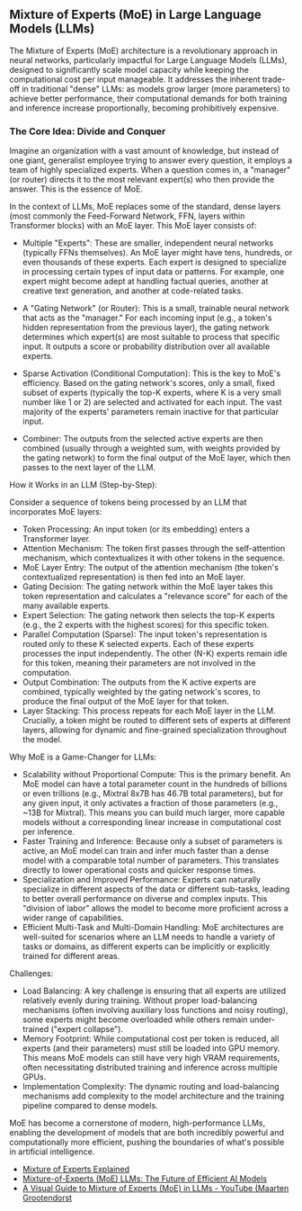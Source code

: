 ## Mixture of Experts (MoE) in Large Language Models (LLMs)

The Mixture of Experts (MoE) architecture is a revolutionary approach in neural networks, particularly impactful for Large Language Models (LLMs), designed to significantly scale model capacity while keeping the computational cost per input manageable. It addresses the inherent trade-off in traditional "dense" LLMs: as models grow larger (more parameters) to achieve better performance, their computational demands for both training and inference increase proportionally, becoming prohibitively expensive.

### The Core Idea: Divide and Conquer

Imagine an organization with a vast amount of knowledge, but instead of one giant, generalist employee trying to answer every question, it employs a team of highly specialized experts. When a question comes in, a "manager" (or router) directs it to the most relevant expert(s) who then provide the answer. This is the essence of MoE.

In the context of LLMs, MoE replaces some of the standard, dense layers (most commonly the Feed-Forward Network, FFN, layers within Transformer blocks) with an MoE layer. This MoE layer consists of:

- Multiple "Experts": These are smaller, independent neural networks (typically FFNs themselves). An MoE layer might have tens, hundreds, or even thousands of these experts. Each expert is designed to specialize in processing certain types of input data or patterns. For example, one expert might become adept at handling factual queries, another at creative text generation, and another at code-related tasks.

- A "Gating Network" (or Router): This is a small, trainable neural network that acts as the "manager." For each incoming input (e.g., a token's hidden representation from the previous layer), the gating network determines which expert(s) are most suitable to process that specific input. It outputs a score or probability distribution over all available experts.

- Sparse Activation (Conditional Computation): This is the key to MoE's efficiency. Based on the gating network's scores, only a small, fixed subset of experts (typically the top-K experts, where K is a very small number like 1 or 2) are selected and activated for each input. The vast majority of the experts' parameters remain inactive for that particular input.

- Combiner: The outputs from the selected active experts are then combined (usually through a weighted sum, with weights provided by the gating network) to form the final output of the MoE layer, which then passes to the next layer of the LLM.

How it Works in an LLM (Step-by-Step):

Consider a sequence of tokens being processed by an LLM that incorporates MoE layers:

- Token Processing: An input token (or its embedding) enters a Transformer layer.
- Attention Mechanism: The token first passes through the self-attention mechanism, which contextualizes it with other tokens in the sequence.
- MoE Layer Entry: The output of the attention mechanism (the token's contextualized representation) is then fed into an MoE layer.
- Gating Decision: The gating network within the MoE layer takes this token representation and calculates a "relevance score" for each of the many available experts.
- Expert Selection: The gating network then selects the top-K experts (e.g., the 2 experts with the highest scores) for this specific token.
- Parallel Computation (Sparse): The input token's representation is routed only to these K selected experts. Each of these experts processes the input independently. The other (N-K) experts remain idle for this token, meaning their parameters are not involved in the computation.
- Output Combination: The outputs from the K active experts are combined, typically weighted by the gating network's scores, to produce the final output of the MoE layer for that token.
- Layer Stacking: This process repeats for each MoE layer in the LLM. Crucially, a token might be routed to different sets of experts at different layers, allowing for dynamic and fine-grained specialization throughout the model.

Why MoE is a Game-Changer for LLMs:

- Scalability without Proportional Compute: This is the primary benefit. An MoE model can have a total parameter count in the hundreds of billions or even trillions (e.g., Mixtral 8x7B has 46.7B total parameters), but for any given input, it only activates a fraction of those parameters (e.g., ~13B for Mixtral). This means you can build much larger, more capable models without a corresponding linear increase in computational cost per inference.
- Faster Training and Inference: Because only a subset of parameters is active, an MoE model can train and infer much faster than a dense model with a comparable total number of parameters. This translates directly to lower operational costs and quicker response times.
- Specialization and Improved Performance: Experts can naturally specialize in different aspects of the data or different sub-tasks, leading to better overall performance on diverse and complex inputs. This "division of labor" allows the model to become more proficient across a wider range of capabilities.
- Efficient Multi-Task and Multi-Domain Handling: MoE architectures are well-suited for scenarios where an LLM needs to handle a variety of tasks or domains, as different experts can be implicitly or explicitly trained for different areas.

Challenges:
- Load Balancing: A key challenge is ensuring that all experts are utilized relatively evenly during training. Without proper load-balancing mechanisms (often involving auxiliary loss functions and noisy routing), some experts might become overloaded while others remain under-trained ("expert collapse").
- Memory Footprint: While computational cost per token is reduced, all experts (and their parameters) must still be loaded into GPU memory. This means MoE models can still have very high VRAM requirements, often necessitating distributed training and inference across multiple GPUs.
- Implementation Complexity: The dynamic routing and load-balancing mechanisms add complexity to the model architecture and the training pipeline compared to dense models.

MoE has become a cornerstone of modern, high-performance LLMs, enabling the development of models that are both incredibly powerful and computationally more efficient, pushing the boundaries of what's possible in artificial intelligence.

- [Mixture of Experts Explained ](https://huggingface.co/blog/moe)
- [Mixture-of-Experts (MoE) LLMs: The Future of Efficient AI Models](https://sam-solutions.com/blog/moe-llm-architecture/)
- [A Visual Guide to Mixture of Experts (MoE) in LLMs - YouTube (Maarten Grootendorst](https://www.youtube.com/watch?v=sOPDGQjFcuM)